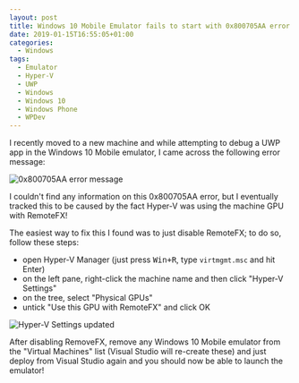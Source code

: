 ```yaml
---
layout: post
title: Windows 10 Mobile Emulator fails to start with 0x800705AA error
date: 2019-01-15T16:55:05+01:00
categories:
  - Windows
tags:
  - Emulator
  - Hyper-V
  - UWP
  - Windows
  - Windows 10
  - Windows Phone
  - WPDev
---
```

I recently moved to a new machine and while attempting to debug a UWP app in the Windows 10 Mobile emulator, I came across the following error message:

![0x800705AA error message](https://www.pedrolamas.com/wp-content/uploads/2019/01/0x800705AA-error-message.png "0x800705AA error message")

I couldn't find any information on this 0x800705AA error, but I eventually tracked this to be caused by the fact Hyper-V was using the machine GPU with RemoteFX!

The easiest way to fix this I found was to just disable RemoteFX; to do so, follow these steps:

 - open Hyper-V Manager (just press <kbd>Win+R</kbd>, type `virtmgmt.msc` and hit Enter)
 - on the left pane, right-click the machine name and then click "Hyper-V Settings"
 - on the tree, select "Physical GPUs"
 - untick "Use this GPU with RemoteFX" and click OK

 ![Hyper-V Settings updated](https://www.pedrolamas.com/wp-content/uploads/2019/01/Hyper-V-Settings-updated.png "Hyper-V Settings updated")

 After disabling RemoveFX, remove any Windows 10 Mobile emulator from the "Virtual Machines" list (Visual Studio will re-create these) and just deploy from Visual Studio again and you should now be able to launch the emulator!